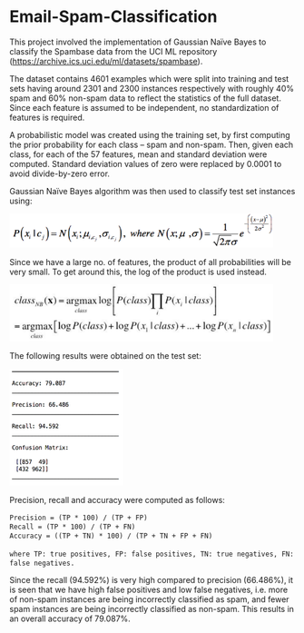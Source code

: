 # Email-Spam-Classification

This project involved the implementation of Gaussian Naïve Bayes to classify the Spambase data from the UCI ML repository (https://archive.ics.uci.edu/ml/datasets/spambase). 

The dataset contains 4601 examples which were split into training and test sets having around 2301 and 2300 instances respectively with roughly 40% spam and 60% non-spam data to reflect the statistics of the full dataset. 
Since each feature is assumed to be independent, no standardization of features is required.

A probabilistic model was created using the training set, by first computing the prior probability for each class – spam and non-spam. Then, given each class, for each of the 57 features, mean and standard deviation were computed. Standard deviation values of zero were replaced by 0.0001 to avoid divide-by-zero error.

Gaussian Naïve Bayes algorithm was then used to classify test set instances using:

  <img src="images/gaussian_naive_bayes_eqn.png" height=60>

Since we have a large no. of features, the product of all probabilities will be very small. To get around this, the log of the product is used instead.

  <img src="images/gaussian_naive_bayes_eqn2.png" height=100>

The following results were obtained on the test set:

  <img src="images/results.png" width=200>

Precision, recall and accuracy were computed as follows:

    Precision = (TP * 100) / (TP + FP)
    Recall = (TP * 100) / (TP + FN)
    Accuracy = ((TP + TN) * 100) / (TP + TN + FP + FN)

    where TP: true positives, FP: false positives, TN: true negatives, FN: false negatives.

Since the recall (94.592%) is very high compared to precision (66.486%), it is seen that we have high false positives and low false negatives, i.e. more of non-spam instances are being incorrectly classified as spam, and fewer spam instances are being incorrectly classified as non-spam. This results in an overall accuracy of 79.087%.  
